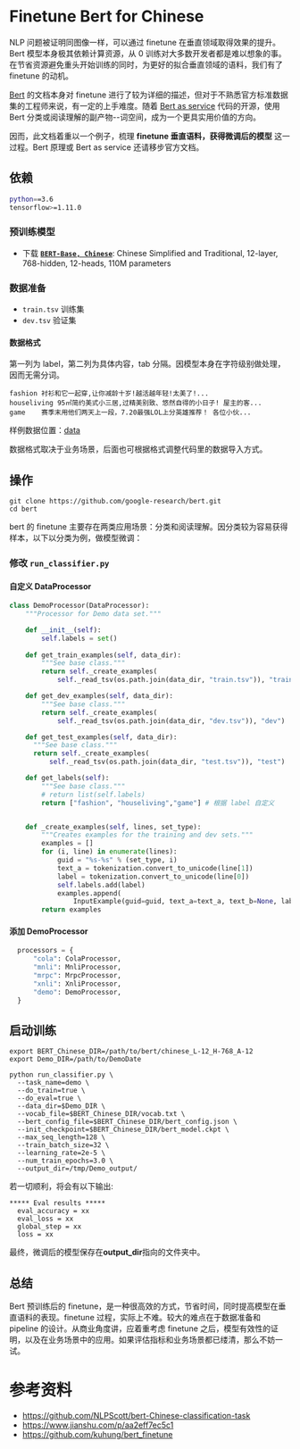 # Finetune Bert for Chinese
NLP 问题被证明同图像一样，可以通过 finetune 在垂直领域取得效果的提升。Bert 模型本身极其依赖计算资源，从 0 训练对大多数开发者都是难以想象的事。在节省资源避免重头开始训练的同时，为更好的拟合垂直领域的语料，我们有了 finetune 的动机。

[Bert](https://github.com/google-research/bert) 的文档本身对 finetune 进行了较为详细的描述，但对于不熟悉官方标准数据集的工程师来说，有一定的上手难度。随着 [Bert as service](https://github.com/hanxiao/bert-as-service) 代码的开源，使用 Bert 分类或阅读理解的副产物--词空间，成为一个更具实用价值的方向。

因而，此文档着重以一个例子，梳理 **finetune 垂直语料，获得微调后的模型** 这一过程。Bert 原理或 Bert as service 还请移步官方文档。 

## 依赖
``` bash
python==3.6
tensorflow>=1.11.0
```

### 预训练模型
*   下载 **[`BERT-Base, Chinese`](https://storage.googleapis.com/bert_models/2018_11_03/chinese_L-12_H-768_A-12.zip)**:
    Chinese Simplified and Traditional, 12-layer, 768-hidden, 12-heads, 110M
    parameters

### 数据准备
- `train.tsv` 训练集
- `dev.tsv` 验证集
  

#### 数据格式

第一列为 label，第二列为具体内容，tab 分隔。因模型本身在字符级别做处理，因而无需分词。
``` csv
fashion	衬衫和它一起穿,让你减龄十岁!越活越年轻!太美了!...
houseliving	95㎡简约美式小三居,过精美别致、悠然自得的小日子! 屋主的客...
game	赛季末用他们两天上一段，7.20最强LOL上分英雄推荐！ 各位小伙...
```
样例数据位置：[data](https://github.com/kuhung/bert_finetune/tree/master/data)

数据格式取决于业务场景，后面也可根据格式调整代码里的数据导入方式。

## 操作 

``` shell
git clone https://github.com/google-research/bert.git
cd bert
```

bert 的 finetune 主要存在两类应用场景：分类和阅读理解。因分类较为容易获得样本，以下以分类为例，做模型微调：

### 修改 `run_classifier.py` 

#### 自定义 DataProcessor

``` python
class DemoProcessor(DataProcessor):
    """Processor for Demo data set."""

    def __init__(self):
        self.labels = set()
    
    def get_train_examples(self, data_dir):
        """See base class."""
        return self._create_examples(
            self._read_tsv(os.path.join(data_dir, "train.tsv")), "train")

    def get_dev_examples(self, data_dir):
        """See base class."""
        return self._create_examples(
            self._read_tsv(os.path.join(data_dir, "dev.tsv")), "dev")

    def get_test_examples(self, data_dir):
      """See base class."""
      return self._create_examples(
          self._read_tsv(os.path.join(data_dir, "test.tsv")), "test")

    def get_labels(self):
        """See base class."""
        # return list(self.labels)
        return ["fashion", "houseliving","game"] # 根据 label 自定义


    def _create_examples(self, lines, set_type):
        """Creates examples for the training and dev sets."""
        examples = []
        for (i, line) in enumerate(lines):
            guid = "%s-%s" % (set_type, i)
            text_a = tokenization.convert_to_unicode(line[1])
            label = tokenization.convert_to_unicode(line[0])
            self.labels.add(label)
            examples.append(
                InputExample(guid=guid, text_a=text_a, text_b=None, label=label))
        return examples

```

#### 添加 DemoProcessor

``` python
  processors = {
      "cola": ColaProcessor,
      "mnli": MnliProcessor,
      "mrpc": MrpcProcessor,
      "xnli": XnliProcessor,
      "demo": DemoProcessor,
  }
```

## 启动训练
``` shell
export BERT_Chinese_DIR=/path/to/bert/chinese_L-12_H-768_A-12
export Demo_DIR=/path/to/DemoDate

python run_classifier.py \
  --task_name=demo \
  --do_train=true \
  --do_eval=true \
  --data_dir=$Demo_DIR \
  --vocab_file=$BERT_Chinese_DIR/vocab.txt \
  --bert_config_file=$BERT_Chinese_DIR/bert_config.json \
  --init_checkpoint=$BERT_Chinese_DIR/bert_model.ckpt \
  --max_seq_length=128 \
  --train_batch_size=32 \
  --learning_rate=2e-5 \
  --num_train_epochs=3.0 \
  --output_dir=/tmp/Demo_output/
```
若一切顺利，将会有以下输出:

``` shell
***** Eval results *****
  eval_accuracy = xx
  eval_loss = xx
  global_step = xx
  loss = xx
```

最终，微调后的模型保存在**output_dir**指向的文件夹中。

## 总结

Bert 预训练后的 finetune，是一种很高效的方式，节省时间，同时提高模型在垂直语料的表现。finetune 过程，实际上不难。较大的难点在于数据准备和 pipeline 的设计。从商业角度讲，应着重考虑 finetune 之后，模型有效性的证明，以及在业务场景中的应用。如果评估指标和业务场景都已缕清，那么不妨一试。

# 参考资料

- https://github.com/NLPScott/bert-Chinese-classification-task
- https://www.jianshu.com/p/aa2eff7ec5c1
- https://github.com/kuhung/bert_finetune
